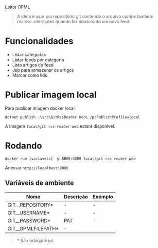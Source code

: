 Leitor OPML

> A ideia é usar um repositório git contendo o arquivo opml e também realizar alterações quando for adicionado um novo feed

# Funcionalidades

- Listar categorias
- Listar feeds por categoria
- Lista artigos do feed
- Job para armazenar os artigos
- Marcar como lido

# Publicar imagem local

Para publicar imagem docker local

```
dotnet publish .\src\GitRssReader.Web\ /p:PublishProfile=local
```

A imagem `local/git-rss-reader-web` estará disponível.

# Rodando

```
docker run [variaveis] -p 8080:8080 local/git-rss-reader-web
```

Acessar `http://localhost:8080`

## Variáveis de ambiente

| Nome | Descrição | Exemplo |
| - | -| - |
| GIT__REPOSITORY\*| - |- |
| GIT__USERNAME\*| - | - |
| GIT__PASSWORD\*| PAT | - |
| GIT__OPMLFILEPATH\* |- |

> \* São orbigatórios 